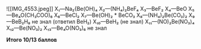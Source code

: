 ![[IMG_4553.jpeg]]
Х₁—Na₂{Be(OH)₄
X₂—(NH₄)₂BeF₄
X₃—BeF₂
X₄—BeO
X₅—Be₄O(CH₃COO)₆
X₆—BeCl₂
X₇—Be(OH)₂ * BeCO₃
X₈—(NH₄)₂Be(CO₃)₂
X₉—BeB₂H₈ не знал (ответил BeH₂)
X₁₀—BeH₂ (не знал)
X₁₁—(NO)₂Be(NO₃)₄
X₁₂—Be(NO₃)₂
X₁₃—Be₄O(NO₃)₆ не знал

**Итого 10/13 баллов**